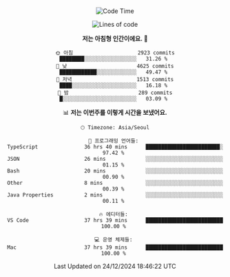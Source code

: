 <div align="center">

<br />

 <!--START_SECTION:waka-->
![Code Time](http://img.shields.io/badge/Code%20Time-3%2C859%20hrs%2012%20mins-blue)

![Lines of code](https://img.shields.io/badge/%EC%A0%80%EB%8A%94%20%EC%97%AC%ED%83%9C%EA%B9%8C%EC%A7%80%20-4.9%20million%20%EC%A4%84%EC%9D%98%20%EC%BD%94%EB%93%9C%EB%A5%BC%20%EC%9E%91%EC%84%B1%ED%96%88%EC%96%B4%EC%9A%94.-blue)

**저는 아침형 인간이에요. 🐤** 

```text
🌞 아침                     2923 commits        ████████░░░░░░░░░░░░░░░░░   31.26 % 
🌆 낮　                     4625 commits        ████████████░░░░░░░░░░░░░   49.47 % 
🌃 저녁                     1513 commits        ████░░░░░░░░░░░░░░░░░░░░░   16.18 % 
🌙 밤　                     289 commits         █░░░░░░░░░░░░░░░░░░░░░░░░   03.09 % 
```


📊 **저는 이번주를 이렇게 시간을 보냈어요.** 

```text
🕑︎ Timezone: Asia/Seoul

💬 프로그래밍 언어들: 
TypeScript               36 hrs 40 mins      ████████████████████████░   97.42 % 
JSON                     26 mins             ░░░░░░░░░░░░░░░░░░░░░░░░░   01.15 % 
Bash                     20 mins             ░░░░░░░░░░░░░░░░░░░░░░░░░   00.90 % 
Other                    8 mins              ░░░░░░░░░░░░░░░░░░░░░░░░░   00.39 % 
Java Properties          2 mins              ░░░░░░░░░░░░░░░░░░░░░░░░░   00.11 % 

🔥 에디터들: 
VS Code                  37 hrs 39 mins      █████████████████████████   100.00 % 

💻 운영 체제들: 
Mac                      37 hrs 39 mins      █████████████████████████   100.00 % 
```


 Last Updated on 24/12/2024 18:46:22 UTC
<!--END_SECTION:waka-->

</div>
